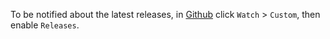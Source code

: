 <Highlight type="note">

To be notified about the latest releases, in [Github](https://github.com/timescale/timescaledb)
click `Watch` > `Custom`, then enable `Releases`.

</Highlight>